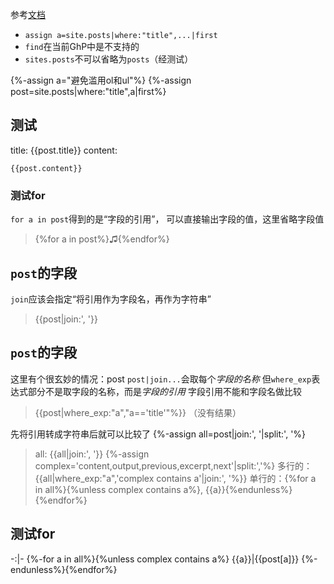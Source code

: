 参考[文档](https://shopify.dev/docs/api/liquid/filters/array-filters)
- `assign a=site.posts|where:"title",...|first`
- `find`在当前GhP中是不支持的
- `sites.posts`不可以省略为`posts`（经测试）

{%-assign a="避免滥用ol和ul"%}
{%-assign post=site.posts|where:"title",a|first%}

## 测试
title: {{post.title}}
content:
```
{{post.content}}
```

### 测试for
`for a in post`得到的是“字段的引用”，
可以直接输出字段的值，这里省略字段值
>{%for a in post%}♫{%endfor%}

## `post`的字段
`join`应该会指定“将引用作为字段名，再作为字符串”
>{{post|join:', '}}

## `post`的字段
这里有个很玄妙的情况：post
`post|join...`会取每个*字段的名称*
但`where_exp`表达式部分不是取字段的名称，而是*字段的引用*
字段引用不能和字段名做比较
>{{post|where_exp:"a","a=='title'"%}}
（没有结果）

先将引用转成字符串后就可以比较了
{%-assign all=post|join:', '|split:', '%}
>all: {{all|join:', '}}
{%-assign complex='content,output,previous,excerpt,next'|split:','%}
多行的：{{all|where_exp:"a",'complex contains a'|join:', '%}}
单行的：{%for a in all%}{%unless complex contains a%}, {{a}}{%endunless%}{%endfor%}

## 测试for

-:|-
{%-for a in all%}{%unless complex contains a%}
{{a}}|{{post[a]}}
{%-endunless%}{%endfor%}
